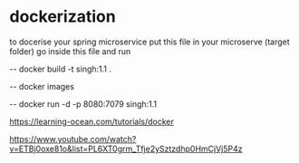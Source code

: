 # dockerization
to docerise your spring microservice
put this file in your microserve (target folder)
go inside this file and run 

 -- docker build -t singh:1.1 .
 
 -- docker images 
 
 -- docker run -d -p 8080:7079 singh:1.1
 
 https://learning-ocean.com/tutorials/docker

https://www.youtube.com/watch?v=ETBj0oxe81o&list=PL6XT0grm_Tfje2ySztzdhp0HmCjVj5P4z
